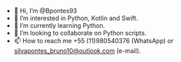 - 👋 Hi, I’m @Bpontes93
- 👀 I’m interested in Python, Kotlin and Swift.
- 🌱 I’m currently learning Python.
- 💞️ I’m looking to collaborate on Python scripts.
- 📫 How to reach me +55 (11)980540376 (WhatsApp) or silvapontes_bruno10@outlook.com (e-mail).

<!---
Bpontes93/Bpontes93 is a ✨ special ✨ repository because its `README.md` (this file) appears on your GitHub profile.
You can click the Preview link to take a look at your changes.
--->
